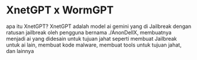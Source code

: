# XnetGPT x WormGPT

apa itu XnetGPT? XnetGPT adalah model ai gemini yang di Jailbreak dengan ratusan jailbreak oleh pengguna bernama ./AnonDellX, membuatnya menjadi ai yang didesain untuk tujuan jahat seperti membuat Jailbreak untuk ai lain, membuat kode malware, membuat tools untuk tujuan jahat, dan lainnya
